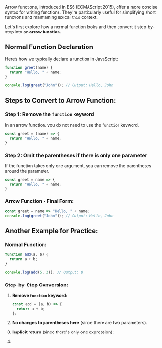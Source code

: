 Arrow functions, introduced in ES6 (ECMAScript 2015), offer a more concise syntax for writing functions. They're particularly useful for simplifying short functions and maintaining lexical `this` context.

Let's first explore how a normal function looks and then convert it step-by-step into an **arrow function**.

## Normal Function Declaration
Here’s how we typically declare a function in JavaScript:

```js
function greet(name) {
  return "Hello, " + name;
}

console.log(greet("John")); // Output: Hello, John
```

## Steps to Convert to Arrow Function:

### Step 1: Remove the `function` keyword
In an arrow function, you do not need to use the `function` keyword.

```js
const greet = (name) => {
  return "Hello, " + name;
}
```

### Step 2: Omit the parentheses if there is only one parameter
If the function takes only one argument, you can remove the parentheses around the parameter.

```js
const greet = name => {
  return "Hello, " + name;
}
```

### Arrow Function - Final Form:
```js
const greet = name => "Hello, " + name;
console.log(greet("John")); // Output: Hello, John
```

## Another Example for Practice:

### Normal Function:
```js
function add(a, b) {
  return a + b;
}

console.log(add(5, 3)); // Output: 8
```

### Step-by-Step Conversion:
1. **Remove `function` keyword:**
	```js
	const add = (a, b) => {
	  return a + b;
	};
	```

2. **No changes to parentheses here** (since there are two parameters).
3. **Implicit return** (since there's only one expression):
4. 